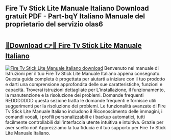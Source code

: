 ## Fire Tv Stick Lite Manuale Italiano Download gratuit PDF - Part-bqY Italiano Manuale del proprietario del servizio olas6

# <h2><a href="http://dfgrheb.blite.top/?on=Fire+Tv+Stick+Lite+Manuale+Italiano">🔗Download 👉🔴 Fire Tv Stick Lite Manuale Italiano</a></h2>

[![Fire Tv Stick Lite Manuale Italiano download](https://i.imgur.com/lujVjoI.png)](http://dfgrheb.blite.top/?on=Fire+Tv+Stick+Lite+Manuale+Italiano)
Benvenuto nel manuale di Istruzioni per il tuo Fire Tv Stick Lite Manuale Italiano appena consegnato. Questa guida completa è progettata per aiutarti a iniziare con il tuo prodotto e darti una comprensione approfondita delle sue caratteristiche, funzioni e capacità. Troverai istruzioni dettagliate per L'installazione, il funzionamento, la manutenzione e la risoluzione dei problemi. Domande frequenti REDDDDDDD questa sezione tratta le domande frequenti e fornisce utili suggerimenti per la risoluzione dei problemi. Le funzionalità avanzate di Fire Tv Stick Lite Manuale Italiano includono il Riconoscimento delle immagini, i comandi vocali, i profili personalizzabili e i backup automatici, tutti facilmente controllabili dall'interfaccia utente intuitiva e intuitiva. Grazie per aver scelto noi! Apprezziamo la tua fiducia e il tuo supporto per Fire Tv Stick Lite Manuale Italiano.
